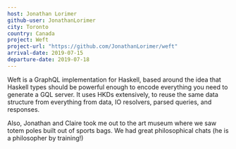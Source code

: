 ```yaml
---
host: Jonathan Lorimer
github-user: JonathanLorimer
city: Toronto
country: Canada
project: Weft
project-url: "https://github.com/JonathanLorimer/weft"
arrival-date: 2019-07-15
departure-date: 2019-07-18
---
```


Weft is a GraphQL implementation for Haskell, based around the idea that Haskell
types should be powerful enough to encode everything you need to generate a GQL
server. It uses HKDs extensively, to reuse the same data structure from
everything from data, IO resolvers, parsed queries, and responses.

Also, Jonathan and Claire took me out to the art museum where we saw totem poles
built out of sports bags. We had great philosophical chats (he is a philosopher
by training!)

